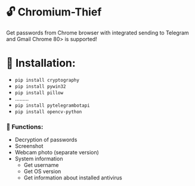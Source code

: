 # :unlock: Chromium-Thief
Get passwords from Chrome browser with integrated sending to Telegram and Gmail
Chrome 80> is supported!

# :scroll: Installation:
* `pip install cryptography`
* `pip install pywin32`
* `pip install pillow`
* .........
* `pip install pytelegrambotapi`
* `pip install opencv-python`


### :cherries: Functions:
* Decryption of passwords
* Screenshot
* Webcam photo (separate version)
* System information
  * Get username
  * Get OS version
  * Get information about installed antivirus
